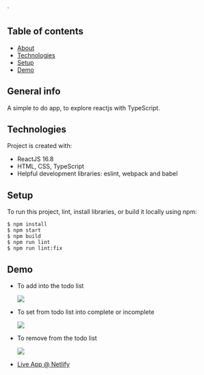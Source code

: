 `

## Table of contents

- [About](#general-info)
- [Technologies](#technologies)
- [Setup](#setup)
- [Demo](#Demo)

## General info

A simple to do app, to explore reactjs with TypeScript.

## Technologies

Project is created with:

- ReactJS 16.8
- HTML, CSS, TypeScript
- Helpful development libraries: eslint, webpack and babel

## Setup

To run this project, lint, install libraries, or build it locally using npm:

```
$ npm install
$ npm start
$ npm build
$ npm run lint
$ npm run lint:fix
```

## Demo

- To add into the todo list

  ![][add-todo]

* To set from todo list into complete or incomplete

  ![][set-complete]

* To remove from the todo list

  ![][remove-todo]

- [Live App @ Netlify](https://infallible-hypatia-825bb2.netlify.com)

<!-- Demo Images -->

[add-todo]: https://github.com/yonatanhf/to-do/tree/master/src/docs/demo/add-todo-list.gif
[set-complete]: https://github.com/yonatanhf/to-do/tree/master/src/docs/demo/set-complete-incomplete.gif
[remove-todo]: https://github.com/yonatanhf/to-do/tree/master/src/docs/demo/remove-todo.gif

